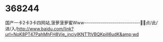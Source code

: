 # 368244
国产一卡2卡3卡四网站,菠萝菠萝蜜Www----------------------------🛬🛬点/此/进/入/http://www.baidu.com/link?url=NoK8PT47PahMhFH8Vie_jnciyIKNTTtVBQKpill6udK&amp;wd
